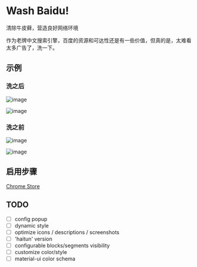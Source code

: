 # Wash Baidu!

清除牛皮藓，营造良好网络环境

作为老牌中文搜索引擎，百度的资源和可达性还是有一些价值，但真的是，太难看太多广告了，洗一下。

## 示例
### 洗之后
  ![image](https://user-images.githubusercontent.com/1983142/169694711-c0dbb37f-5ade-4560-b5a2-0786cc99703d.png)

  ![image](https://user-images.githubusercontent.com/1983142/169694706-0839474f-a7ce-4d8a-8e2a-ff3c010b79d5.png)

### 洗之前
  ![image](https://user-images.githubusercontent.com/1983142/169694670-17221b9a-17c1-439a-8d66-9801ef5455a7.png)

  ![image](https://user-images.githubusercontent.com/1983142/169694675-b021ddde-6812-4aba-a721-4acadd60773e.png)

## 启用步骤

[Chrome Store](https://chrome.google.com/webstore/detail/washbaidu/bhiodmiooehmkihcpibmohdpmblnmhdb?hl=en)

## TODO
 - [ ] config popup 
 - [ ] dynamic style 
 - [ ] optimize icons / descriptions / screenshots 
 - [ ] 'haitun' version 
 - [ ] configurable blocks/segments visibility
 - [ ] customize color/style 
 - [ ] material-ui color schema 
